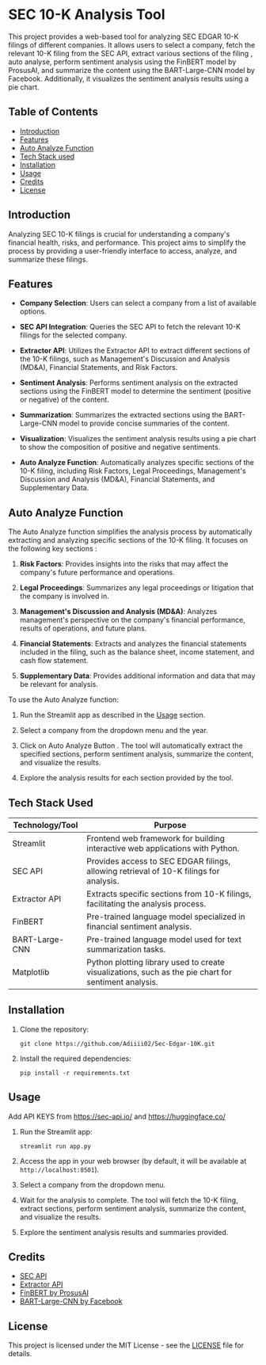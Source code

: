 # SEC 10-K Analysis Tool

This project provides a web-based tool for analyzing SEC EDGAR 10-K filings of different companies. It allows users to select a company, fetch the relevant 10-K filing from the SEC API, extract various sections of the filing , auto analyse, perform sentiment analysis using the FinBERT model by ProsusAI, and summarize the content using the BART-Large-CNN model by Facebook. Additionally, it visualizes the sentiment analysis results using a pie chart.

## Table of Contents

- [Introduction](#introduction)
- [Features](#features)
- [Auto Analyze Function](#autoanalyze)
- [Tech Stack used](#techstackused)
- [Installation](#installation)
- [Usage](#usage)
- [Credits](#credits)
- [License](#license)

## Introduction

Analyzing SEC 10-K filings is crucial for understanding a company's financial health, risks, and performance. This project aims to simplify the process by providing a user-friendly interface to access, analyze, and summarize these filings.

## Features

- **Company Selection**: Users can select a company from a list of available options.
- **SEC API Integration**: Queries the SEC API to fetch the relevant 10-K filings for the selected company.
- **Extractor API**: Utilizes the Extractor API to extract different sections of the 10-K filings, such as Management's Discussion and Analysis (MD&A), Financial Statements, and Risk Factors.
- **Sentiment Analysis**: Performs sentiment analysis on the extracted sections using the FinBERT model to determine the sentiment (positive or negative) of the content.
- **Summarization**: Summarizes the extracted sections using the BART-Large-CNN model to provide concise summaries of the content.
- **Visualization**: Visualizes the sentiment analysis results using a pie chart to show the composition of positive and negative sentiments.

- **Auto Analyze Function**: Automatically analyzes specific sections of the 10-K filing, including Risk Factors, Legal Proceedings, Management's Discussion and Analysis (MD&A), Financial Statements, and Supplementary Data.

## Auto Analyze Function

The Auto Analyze function simplifies the analysis process by automatically extracting and analyzing specific sections of the 10-K filing. It focuses on the following key sections :

1. **Risk Factors**: Provides insights into the risks that may affect the company's future performance and operations.

2. **Legal Proceedings**: Summarizes any legal proceedings or litigation that the company is involved in.

3. **Management's Discussion and Analysis (MD&A)**: Analyzes management's perspective on the company's financial performance, results of operations, and future plans.

4. **Financial Statements**: Extracts and analyzes the financial statements included in the filing, such as the balance sheet, income statement, and cash flow statement.

5. **Supplementary Data**: Provides additional information and data that may be relevant for analysis.

To use the Auto Analyze function:

1. Run the Streamlit app as described in the [Usage](#usage) section.

2. Select a company from the dropdown menu and the year.

3. Click on Auto Analyze Button . The tool will automatically extract the specified sections, perform sentiment analysis, summarize the content, and visualize the results.

4. Explore the analysis results for each section provided by the tool.

## Tech Stack Used

| Technology/Tool  | Purpose                                                                                             | 
|------------------|-----------------------------------------------------------------------------------------------------|
| Streamlit        | Frontend web framework for building interactive web applications with Python.                       |
| SEC API          | Provides access to SEC EDGAR filings, allowing retrieval of 10-K filings for analysis.              |
| Extractor API    | Extracts specific sections from 10-K filings, facilitating the analysis process.                    |
| FinBERT          | Pre-trained language model specialized in financial sentiment analysis.                             |
| BART-Large-CNN   | Pre-trained language model used for text summarization tasks.                                       |
| Matplotlib       | Python plotting library used to create visualizations, such as the pie chart for sentiment analysis.|


## Installation

1. Clone the repository:

   ```
   git clone https://github.com/Adiiii02/Sec-Edgar-10K.git
   ```

2. Install the required dependencies:

   ```
   pip install -r requirements.txt
   ```

## Usage

Add API KEYS from https://sec-api.io/ and https://huggingface.co/

1. Run the Streamlit app:

   ```
   streamlit run app.py
   ```

2. Access the app in your web browser (by default, it will be available at `http://localhost:8501`).

3. Select a company from the dropdown menu.

4. Wait for the analysis to complete. The tool will fetch the 10-K filing, extract sections, perform sentiment analysis, summarize the content, and visualize the results.

5. Explore the sentiment analysis results and summaries provided.

## Credits

- [SEC API](https://sec-api.io/)
- [Extractor API](https://extractorapi.com/)
- [FinBERT by ProsusAI](https://huggingface.co/ProsusAI/finbert)
- [BART-Large-CNN by Facebook](https://huggingface.co/facebook/bart-large-cnn)

## License

This project is licensed under the MIT License - see the [LICENSE](LICENSE) file for details.
